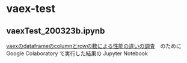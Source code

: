 # vaex-test

## vaexTest_200323b.ipynb
[vaexのdataframeのcolumnとrowの数による性能の違いの調査](https://kunsen.net/2020/03/31/post-3112/)　のために Google Colaboratory で実行した結果の Jupyter Notebook

